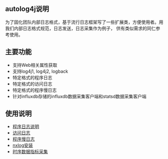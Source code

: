## autolog4j说明

为了固化团队内部日志格式，基于流行日志框架写了一些扩展类，方便使用者。用我们内部日志格式规范，日志发送，日志采集作为例子，
供有类似需求的同仁参考使用。

## 主要功能

* 支持Web相关属性获取
* 支持log4j1, log4j2, logback
* 特定格式的程序日志
* 特定格式的访问日志
* 特定格式的程序慢日志
* 针对influxdb存储的influxdb数据采集客户端和statsd数据采集客户端

## 使用说明

* [程序日志说明](https://github.com/AutohomeCorp/autolog4j/wiki/%E7%A8%8B%E5%BA%8F%E6%97%A5%E5%BF%97)
* [访问日志](https://github.com/AutohomeCorp/autolog4j/wiki/web%E8%AE%BF%E9%97%AE%E6%97%A5%E5%BF%97)
* [程序慢日志](https://github.com/AutohomeCorp/autolog4j/wiki/%E7%A8%8B%E5%BA%8F%E6%85%A2%E6%97%A5%E5%BF%97)
* [nxlog安装](https://github.com/AutohomeCorp/autolog4j/wiki/nxlog%E5%AE%89%E8%A3%85)
* [时序数据指标采集](https://github.com/AutohomeCorp/autolog4j/wiki/%E6%97%B6%E5%BA%8F%E6%95%B0%E6%8D%AE%E6%8C%87%E6%A0%87%E9%87%87%E9%9B%86)
